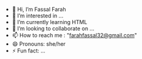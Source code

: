 - 👋 Hi, I’m Fassal Farah
- 👀 I’m interested in ...
- 🌱 I’m currently learning HTML
- 💞️ I’m looking to collaborate on ...
- 📫 How to reach me : "farahfassal32@gmail.com"
- 😄 Pronouns: she/her
- ⚡ Fun fact: ...

<!---
03farahfassal/03farahfassal is a ✨ special ✨ repository because its `README.md` (this file) appears on your GitHub profile.
You can click the Preview link to take a look at your changes.
--->
